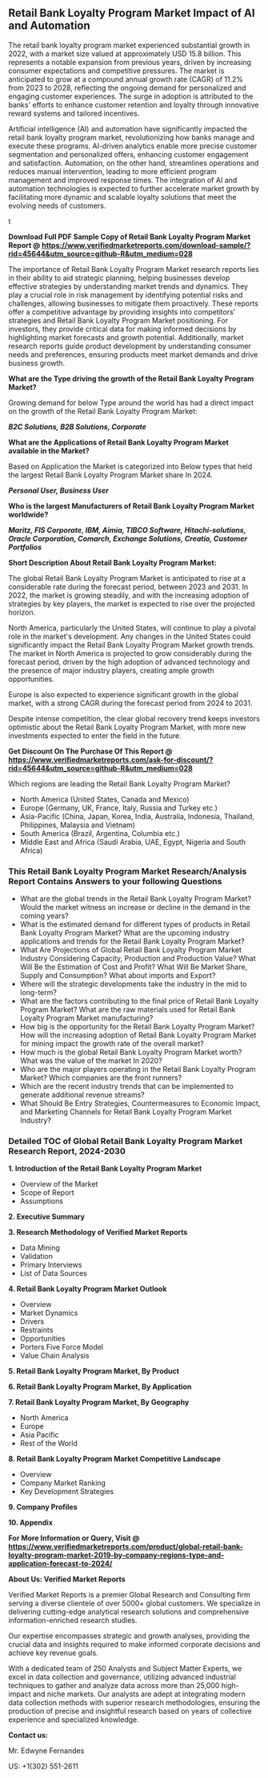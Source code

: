 <h2>Retail Bank Loyalty Program Market Impact of AI and Automation</h2><p>The retail bank loyalty program market experienced substantial growth in 2022, with a market size valued at approximately USD 15.8 billion. This represents a notable expansion from previous years, driven by increasing consumer expectations and competitive pressures. The market is anticipated to grow at a compound annual growth rate (CAGR) of 11.2% from 2023 to 2028, reflecting the ongoing demand for personalized and engaging customer experiences. The surge in adoption is attributed to the banks' efforts to enhance customer retention and loyalty through innovative reward systems and tailored incentives.</p><p>Artificial intelligence (AI) and automation have significantly impacted the retail bank loyalty program market, revolutionizing how banks manage and execute these programs. AI-driven analytics enable more precise customer segmentation and personalized offers, enhancing customer engagement and satisfaction. Automation, on the other hand, streamlines operations and reduces manual intervention, leading to more efficient program management and improved response times. The integration of AI and automation technologies is expected to further accelerate market growth by facilitating more dynamic and scalable loyalty solutions that meet the evolving needs of customers.</p>t</p><p id="" class=""><strong>Download Full PDF Sample Copy of Retail Bank Loyalty Program Market Report @ <a href="https://www.verifiedmarketreports.com/download-sample/?rid=45644&utm_source=github-R&utm_medium=028" target="_blank">https://www.verifiedmarketreports.com/download-sample/?rid=45644&utm_source=github-R&utm_medium=028</a></strong></p><p>The importance of&nbsp;Retail Bank Loyalty Program Market research reports lies in their ability to aid strategic planning, helping businesses develop effective strategies by understanding market trends and dynamics. They play a crucial role in risk management by identifying potential risks and challenges, allowing businesses to mitigate them proactively. These reports offer a competitive advantage by providing insights into competitors' strategies and Retail Bank Loyalty Program Market positioning. For investors, they provide critical data for making informed decisions by highlighting market forecasts and growth potential. Additionally, market research reports guide product development by understanding consumer needs and preferences, ensuring products meet market demands and drive business growth.</p><p><strong>What are the&nbsp;Type driving the growth of the Retail Bank Loyalty Program Market?</strong></p><p id="" class="">Growing demand for below Type around the world has had a direct impact on the growth of the Retail Bank Loyalty Program Market:</p><em><strong>B2C Solutions, B2B Solutions, Corporate</strong></em></p><strong>What are the&nbsp;Applications&nbsp;of Retail Bank Loyalty Program Market available in the Market?</strong></p><p id="" class="">Based on Application the Market is categorized into Below types that held the largest Retail Bank Loyalty Program Market share In 2024.</p><em><strong>Personal User, Business User</strong></em></p><strong>Who is the largest Manufacturers of Retail Bank Loyalty Program Market worldwide?</strong></p><p><em><strong>Maritz, FIS Corporate, IBM, Aimia, TIBCO Software, Hitachi-solutions, Oracle Corporation, Comarch, Exchange Solutions, Creatio, Customer Portfolios</strong></em></p><p id="" class=""><strong>Short Description About Retail Bank Loyalty Program Market:</strong></p><p>The global Retail Bank Loyalty Program Market is anticipated to rise at a considerable rate during the forecast period, between 2023 and 2031. In 2022, the market is growing steadily, and with the increasing adoption of strategies by key players, the market is expected to rise over the projected horizon.</p><p>North America, particularly the United States, will continue to play a pivotal role in the market's development. Any changes in the United States could significantly impact the Retail Bank Loyalty Program Market growth trends. The market in North America is projected to grow considerably during the forecast period, driven by the high adoption of advanced technology and the presence of major industry players, creating ample growth opportunities.</p><p>Europe is also expected to experience significant growth in the global market, with a strong CAGR during the forecast period from 2024 to 2031.</p><p>Despite intense competition, the clear global recovery trend keeps investors optimistic about the Retail Bank Loyalty Program Market, with more new investments expected to enter the field in the future.</p><p id="" class=""><strong>Get Discount On The Purchase Of This Report @ <a href="https://www.verifiedmarketreports.com/ask-for-discount/?rid=45644&utm_source=github-R&utm_medium=028" target="_blank">https://www.verifiedmarketreports.com/ask-for-discount/?rid=45644&utm_source=github-R&utm_medium=028</a></strong></p>Which regions are leading the Retail Bank Loyalty Program Market?</p><ul><li>North America (United States, Canada and Mexico)</li><li>Europe (Germany, UK, France, Italy, Russia and Turkey etc.)</li><li>Asia-Pacific (China, Japan, Korea, India, Australia, Indonesia, Thailand, Philippines, Malaysia and Vietnam)</li><li>South America (Brazil, Argentina, Columbia etc.)</li><li>Middle East and Africa (Saudi Arabia, UAE, Egypt, Nigeria and South Africa)</li></ul><h3 id="" class="">This Retail Bank Loyalty Program Market Research/Analysis Report Contains Answers to your following Questions</h3><ul><li>What are the global trends in the Retail Bank Loyalty Program Market? Would the market witness an increase or decline in the demand in the coming years?</li><li>What is the estimated demand for different types of products in Retail Bank Loyalty Program Market? What are the upcoming industry applications and trends for the Retail Bank Loyalty Program Market?</li><li>What Are Projections of Global Retail Bank Loyalty Program Market Industry Considering Capacity, Production and Production Value? What Will Be the Estimation of Cost and Profit? What Will Be Market Share, Supply and Consumption? What about imports and Export?</li><li>Where will the strategic developments take the industry in the mid to long-term?</li><li>What are the factors contributing to the final price of Retail Bank Loyalty Program Market? What are the raw materials used for Retail Bank Loyalty Program Market manufacturing?</li><li>How big is the opportunity for the Retail Bank Loyalty Program Market? How will the increasing adoption of Retail Bank Loyalty Program Market for mining impact the growth rate of the overall market?</li><li>How much is the global Retail Bank Loyalty Program Market worth? What was the value of the market In 2020?</li><li>Who are the major players operating in the Retail Bank Loyalty Program Market? Which companies are the front runners?</li><li>Which are the recent industry trends that can be implemented to generate additional revenue streams?</li><li>What Should Be Entry Strategies, Countermeasures to Economic Impact, and Marketing Channels for Retail Bank Loyalty Program Market Industry?</li></ul><h3 id="" class="">Detailed TOC of Global Retail Bank Loyalty Program Market Research Report, 2024-2030</h3><p id="" class=""><strong>1. Introduction of the Retail Bank Loyalty Program Market</strong></p><ul><li>Overview of the Market</li><li>Scope of Report</li><li>Assumptions</li></ul><p id="" class=""><strong>2. Executive Summary</strong></p><p id="" class=""><strong>3. Research Methodology of Verified Market Reports</strong></p><ul><li>Data Mining</li><li>Validation</li><li>Primary Interviews</li><li>List of Data Sources</li></ul><p id="" class=""><strong>4. Retail Bank Loyalty Program Market Outlook</strong></p><ul><li>Overview</li><li>Market Dynamics</li><li>Drivers</li><li>Restraints</li><li>Opportunities</li><li>Porters Five Force Model</li><li>Value Chain Analysis</li></ul><p id="" class=""><strong>5. Retail Bank Loyalty Program Market, By Product</strong></p><p id="" class=""><strong>6. Retail Bank Loyalty Program Market, By Application</strong></p><p id="" class=""><strong>7. Retail Bank Loyalty Program Market, By Geography</strong></p><ul><li>North America</li><li>Europe</li><li>Asia Pacific</li><li>Rest of the World</li></ul><p id="" class=""><strong>8. Retail Bank Loyalty Program Market Competitive Landscape</strong></p><ul><li>Overview</li><li>Company Market Ranking</li><li>Key Development Strategies</li></ul><p id="" class=""><strong>9. Company Profiles</strong></p><p id="" class=""><strong>10. Appendix</strong></p><p id="" class=""><strong>For More Information or Query, Visit @ <a href="https://www.verifiedmarketreports.com/product/global-retail-bank-loyalty-program-market-2019-by-company-regions-type-and-application-forecast-to-2024/" target="_blank">https://www.verifiedmarketreports.com/product/global-retail-bank-loyalty-program-market-2019-by-company-regions-type-and-application-forecast-to-2024/</a></strong></p><p id="" class=""><strong>About Us: Verified Market Reports</strong></p><p id="" class="">Verified Market Reports is a premier Global Research and Consulting firm serving a diverse clientele of over 5000+ global customers. We specialize in delivering cutting-edge analytical research solutions and comprehensive information-enriched research studies.</p><p id="" class="">Our expertise encompasses strategic and growth analyses, providing the crucial data and insights required to make informed corporate decisions and achieve key revenue goals.</p><p id="" class="">With a dedicated team of 250 Analysts and Subject Matter Experts, we excel in data collection and governance, utilizing advanced industrial techniques to gather and analyze data across more than 25,000 high-impact and niche markets. Our analysts are adept at integrating modern data collection methods with superior research methodologies, ensuring the production of precise and insightful research based on years of collective experience and specialized knowledge.</p><p id="" class=""><strong>Contact us:</strong></p><p id="" class="">Mr. Edwyne Fernandes</p><p id="" class="">US: +1(302) 551-2611</p>